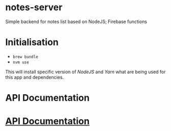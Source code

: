 # notes-server
Simple backend for notes list based on NodeJS; Firebase functions

# Initialisation
- `brew bundle`
- `nvm use`

This will install specific version of _NodeJS_ and _Yarn_ what are being used for this app and dependencies.

# API Documentation

# [**API Documentation**](doc/md/README.md)